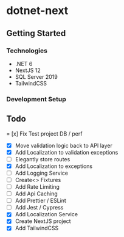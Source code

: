 # dotnet-next

## Getting Started
### Technologies
- .NET 6
- NextJS 12
- SQL Server 2019
- TailwindCSS

### Development Setup

## Todo
= [x] Fix Test project DB / perf
- [x] Move validation logic back to API layer
- [x] Add Localization to validation exceptions
- [ ] Elegantly store routes
- [x] Add Localization to exceptions
- [ ] Add Logging Service
- [ ] Create<> Fixtures
- [ ] Add Rate Limiting
- [ ] Add Api Caching
- [ ] Add Prettier / ESLint
- [ ] Add Jest / Cypress
- [x] Add Localization Service
- [x] Create NextJS project
- [x] Add TailwindCSS
